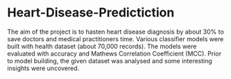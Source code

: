 # Heart-Disease-Predictiction
The aim of the project is to hasten heart disease diagnosis by about 30% to save doctors and medical practitioners time. Various classifier models were built with health dataset (about 70,000 records). The models were evaluated with accuracy and Mathews Correlation Coefficient (MCC). Prior to model building, the given dataset was analysed and some interesting insights were uncovered.

